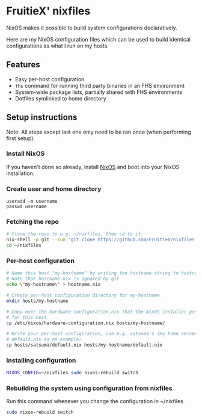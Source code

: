 # FruitieX' nixfiles

NixOS makes it possible to build system configurations declaratively.

Here are my NixOS configuration files which can be used to build identical configurations as what I run on my hosts.

## Features

- Easy per-host configuration
- `fhs` command for running third party binaries in an FHS environment
- System-wide package lists, partially shared with FHS environments
- Dotfiles symlinked to home directory

## Setup instructions

Note: All steps except last one only need to be ran once (when performing
first setup).

### Install NixOS

If you haven't done so already, install [NixOS](https://nixos.org) and boot into your
NixOS installation.

### Create user and home directory

```
useradd -m username
passwd username
```

### Fetching the repo

```sh
# Clone the repo to e.g. ~/nixfiles, then cd to it:
nix-shell -p git --run "git clone https://github.com/FruitieX/nixfiles.git ~/nixfiles"
cd ~/nixfiles
```

### Per-host configuration

```sh
# Name this host "my-hostname" by writing the hostname string to hostname.nix
# Note that hostname.nix is ignored by git
echo \"my-hostname\" > hostname.nix

# Create per-host configuration directory for my-hostname
mkdir hosts/my-hostname

# Copy over the hardware-configuration.nix that the NixOS installer generated
# for this host
cp /etc/nixos/hardware-configuration.nix hosts/my-hostname/

# Write your per-host configuration, use e.g. satsuma's (my home server)
# default.nix as an example:
cp hosts/satsuma/default.nix hosts/my-hostname/default.nix
```

### Installing configuration

```sh
NIXOS_CONFIG=~/nixfiles sudo nixos-rebuild switch
```

### Rebuilding the system using configuration from nixfiles

Run this command whenever you change the configuration in ~/nixfiles

```sh
sudo nixos-rebuild switch
```
